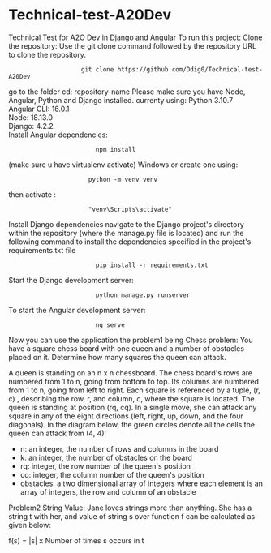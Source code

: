 # Technical-test-A20Dev
Technical Test for A2O Dev  in Django and Angular
To run this project: 
Clone the repository: Use the git clone command followed by the repository URL to clone the repository. 

                        git clone https://github.com/Odig0/Technical-test-A20Dev
                        
go to the folder cd: repository-name
Please make sure you have Node, Angular, Python and Django installed.
      currenty using: 
      Python 3.10.7   
      Angular CLI: 16.0.1  
      Node: 18.13.0  
      Django: 4.2.2  
Install Angular dependencies:

                            npm install
(make sure u have virtualenv activate) 
Windows or create one using: 

                          python -m venv venv
                          
then activate : 

                          "venv\Scripts\activate"   
                          
                          
Install Django dependencies  navigate to the Django project's directory within the repository (where the manage.py file is located) 
and run the following command to install the dependencies specified in the project's requirements.txt file 

                            pip install -r requirements.txt
                            
Start the Django development server:

                            python manage.py runserver
                            
To start the Angular development server:

                            ng serve
                            
Now you can use the application the problem1 being Chess problem:
You have a square chess board with one queen and a number of obstacles placed on it. Determine how many squares the queen can attack.

A queen is standing on an n x n chessboard. The chess board's rows are numbered from 1 to n, going from bottom to top. Its columns are numbered from 1 to n, going from left to right. Each square is referenced by a tuple, (r, c) , describing the row, r, and column, c, where the square is located.
The queen is standing at position (rq, cq). In a single move, she can attack any square in any of the eight directions (left, right, up, down, and the four diagonals). In the diagram below, the green circles denote all the cells the queen can attack from (4, 4):
- n: an integer, the number of rows and columns in the board
- k: an integer, the number of obstacles on the board
- rq: integer, the row number of the queen's position
- cq: integer, the column number of the queen's position
- obstacles: a two dimensional array of integers where each element is an array of  integers, the row and column of an obstacle

Problem2 String Value:
Jane loves strings more than anything. She has a string t with her, and value of string s over function f can be calculated as given below:

f(s) = |s| x Number of times s occurs in t

